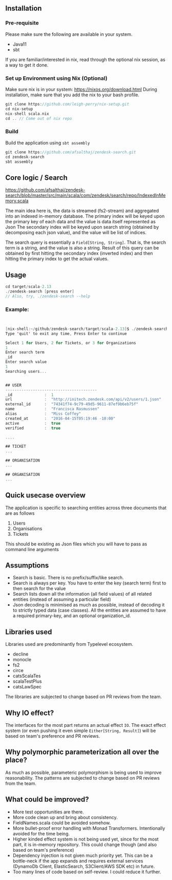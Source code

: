 ## Installation

### Pre-requisite

Please make sure the following are available in your system. 

* Java11
* sbt  

If you are familiar/interested in nix, read through the optional nix session,
as a way to get it done. 

### Set up Environment using Nix (Optional)

Make sure nix is in your system: https://nixos.org/download.html
During installation, make sure that you add the nix to your bash profile.

```scala
git clone https://github.com/leigh-perry/nix-setup.git
cd nix-setup
nix-shell scala.nix
cd .. // Come out of nix repo
```

### Build

Build the application using `sbt assembly`

```scala
git clone https://github.com/afsalthaj/zendesk-search.git
cd zendesk-search
sbt assembly
```

## Core logic / Search

https://github.com/afsalthaj/zendesk-search/blob/master/src/main/scala/com/zendesk/search/repo/IndexedInMemory.scala

The main idea here is, the data is streamed (fs2-stream) and aggregated into an indexed in-memory database. 
The primary index will be keyed upon the primary key of each data and the value is data itself represented as Json
The secondary index will be keyed upon search string (obtained by decomposing each json value), and the value will be list of indices.

The search query is essentially a `Field[String, String]`. That is, the search term is a string, and the value is also a string.
Result of this query can be obtained by first hitting the secondary index (inverted index) and then hitting the primary index
to get the actual values.

## Usage

```scala
cd target/scala-2.13
./zendesk-search [press enter]
// Also, try, ./zendesk-search --help

```

### Example:

```scala


[nix-shell:~/github/zendesk-search/target/scala-2.13]$ ./zendesk-search
Type 'quit' to exit any time, Press Enter to continue

Select 1 for Users, 2 for Tickets, or 3 for Organizations
1
Enter search term
_id
Enter search value
1
Searching users...


## USER
----------------------------------------
_id              :  1
url              :  "http://initech.zendesk.com/api/v2/users/1.json"
external_id      :  "74341f74-9c79-49d5-9611-87ef9b6eb75f"
name             :  "Francisca Rasmussen"
alias            :  "Miss Coffey"
created_at       :  "2016-04-15T05:19:46 -10:00"
active           :  true
verified         :  true

....

## TICKET
...

## ORGANISATION
...

## ORGANISATION
...

```

## Quick usecase overview

The application is specific to searching entities across
three documents that are as follows

1) Users
2) Organisations
3) Tickets

This should be existing as Json files which you will have to pass as command line arguments
 
## Assumptions

* Search is basic. There is no prefix/suffix/like search.
* Search is always per key. You have to enter the key (search term) first to then search for the value
* Search lists down all the information (all field values) of all related entities (instead of assuming a particular field)
* Json decoding is minimised as much as possible, instead of decoding it to strictly typed data (case classes). All the entities
are assumed to have a required primary-key, and an optional organization_id.
 
## Libraries used

Libraries used are predominantly from Typelevel ecosystem. 

* decline     
* monocle     
* fs2         
* circe        
* catsScalaTes
* scalaTestPlus
* catsLawSpec 

The libraries are subjected to change based on PR reviews from the team.

## Why IO effect?

The interfaces for the most part returns an actual effect `IO`.
The exact effect system (or even pushing it even simple `Either[String, Result]`) will be based on team's preference and PR reviews.

## Why polymorphic parameterization all over the place?

As much as possible, parameteric polymorphism is being used to improve reasonability.
The patterns are subjected to change based on PR reviews from the team.

## What could be improved?

* More test opportunities are there.
* More code clean up and bring about consistency.
* FieldNames.scala could be avoided somehow.
* More bullet-proof error handling with Monad Transformers. Intentionally avoided for the time being.
* Higher kinded effect system is not being used yet, since for the most part, it is in-memory repository. This could change though (and also based on team's preference)
* Dependency injection is not given much priority yet. This can be a bottle-neck if the app expands and requires
external services (DynamoDb Client, ElasticSearch, S3Client/AWS SDK etc) in future.
* Too many lines of code based on self-review. I could reduce it further.
